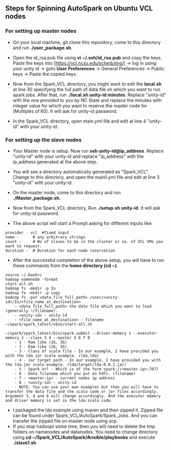 ## Steps for Spinning AutoSpark on Ubuntu VCL nodes

### For setting up master nodes
- On your local machine, git clone this repository, come to this directory and run **./user_package.sh**.

- Open the id_rsa.pub file using **vi ~/.ssh/id_rsa.pub** and copy the keys. Paste the keys into [https://vcl.ncsu.edu/scheduling/] -> log in using your unity id -> goto **User Preferences** -> General Preferences -> Public keys -> Paste the copied keys.


- Now from the Spark_VCL directory, you might want to edit the **local.sh** at line 30 specifying the full path of data file on which you want to run spark jobs. After that, run **./local.sh unity-id minutes**. Replace "unity-id" with the one provided to you by NC State and replace the minutes with integer value for which you want to reserve the master node for (Multiples of 60). It will ask for unity-id password.

- In the Spark_VCL directory, open main.yml file and edit at line 4 "unity-id" with your unity-id.

### For setting up the slave nodes
- Your Master node is setup. Now run **ssh unity-id@ip_address**. Replace "unity-id" with your unity-id and replace "ip_address" with the ip_address generated at the above step.

- You will see a directory automatically generated as "Spark_VCL". Change to this directory, and  open the main1.yml file and edit at line 3 "unity-id" with your unity-id.

- On the master node, come to this directory and run **./Master_package.sh**.

- Now from the Spark_VCL directory, Run **./setup.sh unity-id**. It will ask for unity-id password.

- The above script will start a Prompt asking for different inputs like:
```
provider - vcl	#fixed input
name - 		# any arbitrary strings
count -		# No of slaves to be in the cluster or no. of VCL VMs you want to request.
duration -	# Duration for each node reservation
```

- After the successful completion of the above setup, you will have to run these commands from the **home directory (cd ~)**.
```
source ~/.bashrc
hadoop namenode -format
start-all.sh
hadoop fs -mkdir -p In
hadoop fs -mkdir -p Logs
hadoop fs -put <data_file_full_path> /user/<unity-id>/In/<file_name_at_destination>
	- <data_file_full_path> the data file which you want to load (generally ~/filename).
	- <unity-id> - unity-id
	- <file_name_at_destination> - filename
~/spark/spark_latest/sbin/start-all.sh

~/spark/spark_latest/bin/spark-submit --driver-memory 1 --executor-memory 2 --class 3 4 --master 5 6 7 8
	- 1 - Ram like (2G, 3G)
	- 2 - Ram like (2G, 3G)
	- 3 - Class of scala file - In our example, I have provided you with the lda.jar scala example. (lda.lda)
	- 4 - Jar target path - In our example, I have provided you with the lda.jar scala example. (lda/target/lda-0.0.1.jar)
	- 5 - Spark Url - Which is of the form spark://<master-ip>:7077
	- 6 - Data filename which you put on hdfs. (filename)
	- 7 - <master-ip> - current nodes ip address
	- 8 - <unity-id> - unity-id
	- NOTE: You can use your own examples but then you will have to transfer the data file and the scala code or jar files accordingly. Argument 3, 4 and 6 will change accordingly. And the executor memory and driver memory is set in the lda.scala code.
```

- I packaged the lda example using maven and then zipped it. Zipped file can be found under Spark_VCL/AutoSpark/Spark_Jobs. And you can transfer the zipped file on master node using scp.
- If you stop hadoopt some time, then you will need to delete the tmp folders on namenodes and datanodes. You need to change directory using  **cd ~/Spark_VCL/AutoSpark/Ansible/playbooks** and execute **./slave1.sh**

